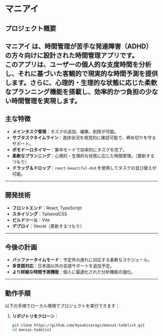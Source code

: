 # マニアイ

## プロジェクト概要
**マニアイ** は、時間管理が苦手な発達障害（ADHD）の方々向けに設計された時間管理アプリです。  
このアプリは、ユーザーの個人的な支度時間を分析し、それに基づいた客観的で現実的な時間予測を提供します。さらに、心理的・生理的な状態に応じた柔軟なプランニング機能を搭載し、効率的かつ負担の少ない時間管理を実現します。
---

## 主な特徴
- **メインタスク管理**：タスクの追加、編集、削除が可能。
- **サブタスクタイムライン**：進捗状況を視覚的に確認可能で、締め切りを守るサポート。
- **ポモドーロタイマー**：集中モードで効率的にタスクを完了。
- **柔軟なプランニング**：心理的・生理的な状態に応じた時間管理。（更新するつもり）
- **ドラッグ＆ドロップ**：`react-beautiful-dnd` を使用してタスクの並び替えが可能。

---

## 開発技術
- **フロントエンド**：React, TypeScript
- **スタイリング**：TailwindCSS
- **ビルドツール**：Vite
- **デプロイ**：Vercel（更新するつもり）

---

## 今後の計画
- **バッファータイムモード**：予定外の遅れに対応する柔軟なスケジュール。
- **多言語対応**：日本語以外の言語サポートを追加予定。
- **より詳細な時間予測機能**：個人に最適化された分析機能の強化。

---

## 動作手順
以下の手順でローカル環境でプロジェクトを実行できます：

1. **リポジトリをクローン**：
   ```bash
   git clone https://github.com/kyoukisaragi/maniai-todolist.git
   cd maniai-todolist
